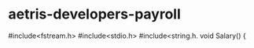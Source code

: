 # aetris-developers-payroll
#include<fstream.h>
#include<stdio.h>
#include<string.h.
void Salary()
{
 
